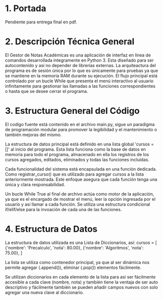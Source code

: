 # 1. Portada
Pendiente para entrega final en pdf.

# 2. Descripción Técnica General
El Gestor de Notas Académicas es una aplicación de interfaz en línea de comandos desarrollada íntegramente en Python 3. Esta diseñado para ser autocontenido y así no depender de librerías externas.
La arquiteactura del programa es de sesión única por lo que es únicamente para pruebas ya que se mantiene en la memoria RAM durante su ejecución. El flujo principal está controlado por un bucle While que presenta el menú interactivo al usuario infinitamente para gestionar las llamadas a las funciones correspondientes o hasta que se desee cerrar el programa.

# 3. Estructura General del Código
El codigo fuente está contenido en el archivo main.py, sigue un paradigma de programación modular para promover la legibilidad y el mantenimiento o también mejoras del mismo.

La estructura de datos principal está definido en una lista global 'cursos = []' al inicio del programa. Esta lista funciona como la base de datos en memoria para todo el programa, almacenado en ella los registros de los cursos agregados, editados, eliminados y todas las funciones incluídas.

Cada funcionalidad del sistema está encapsulada en una función dedicada. Como registrar_curso() que es utilizado para agregar cursos a la lista anteriormente mostrada.
Este enfoque asegura que cada función tenga una única y clara responsabilidad.

Un bucle While True al final de archivo actúa como motor de la aplicación, ya que es el encargado de mostrar el menú, leer la opción ingresada por el usuario y así llamar a cada función. Se utiliza una estructura condicional if/elif/else para la invoación de cada una de las funciones.

# 4. Estructura de Datos
La estructura de datos utilizada es una Lista de Diccionarios, así:
cursos = [
    {'nombre': 'Precalculo', 'nota': 80.00},
    {'nombre': 'Algoritmos', 'nota': 75.00},
]

La lista se utiliza como contenedor principal, ya que al ser dinámica nos permite agregar (.append()), eliminar (.pop()) elementos fácilmente.

Se utilizan diccionarios en cada elemento de la lista para así ser fácilmente accesible a cada clave (nombre, nota) y también tiene la ventaja de ser auto descriptivo y fácilmente también se pueden añadir campos nuevos con solo agregar una nueva clave al diccionario.
